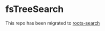 fsTreeSearch
============

This repo has been migrated to [roots-search](https://github.com/rootsdev/roots-search)